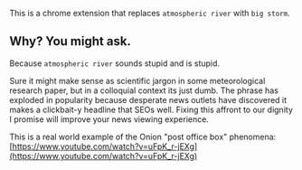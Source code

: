 This is a chrome extension that replaces `atmospheric river` with `big storm`.

## Why? You might ask.
Because `atmospheric river` sounds stupid and is stupid.

Sure it might make sense as scientific jargon in some meteorological research paper, but in a colloquial context its 
just dumb.
The phrase has exploded in popularity because desperate news outlets have discovered it makes a clickbait-y headline 
that SEOs well. Fixing this affront to our dignity I promise will improve your news viewing experience.

This is a real world example of the Onion "post office box" phenomena:
[https://www.youtube.com/watch?v=uFpK_r-jEXg](https://www.youtube.com/watch?v=uFpK_r-jEXg)